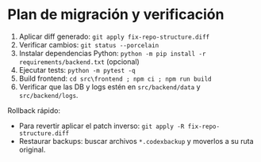 # Plan de migración y verificación

1. Aplicar diff generado: `git apply fix-repo-structure.diff`
2. Verificar cambios: `git status --porcelain`
3. Instalar dependencias Python: `python -m pip install -r requirements/backend.txt` (opcional)
4. Ejecutar tests: `python -m pytest -q`
5. Build frontend: `cd src\frontend ; npm ci ; npm run build`
6. Verificar que las DB y logs estén en `src/backend/data` y `src/backend/logs`.

Rollback rápido:

- Para revertir aplicar el patch inverso: `git apply -R fix-repo-structure.diff`
- Restaurar backups: buscar archivos `*.codexbackup` y moverlos a su ruta original.
